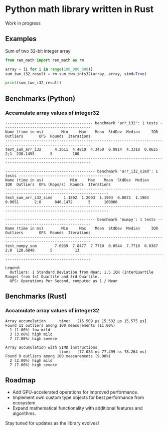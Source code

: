 # Python math library written in Rust

Work in progress

## Examples
Sum of two 32-bit integer array
```py
from rem_math import rem_math as rm

array = [i for i in range(100_000_000)]
sum_two_i32_result = rm.sum_two_ints32(array, array, simd=True)

print(sum_two_i32_result)
```

## Benchmarks (Python)

### Accamulate array values of integer32
  ```
  --------------------------------------- benchmark 'arr_i32': 1 tests ---------------------------------------
  Name (time in ms)        Min     Max    Mean  StdDev  Median     IQR  Outliers       OPS  Rounds  Iterations
  ------------------------------------------------------------------------------------------------------------
  test_sum_arr_i32      4.2611  4.4810  4.3450  0.0814  4.3310  0.0625       2;1  230.1495       5         100
  ------------------------------------------------------------------------------------------------------------

  ---------------------------------------- benchmark 'arr_i32_simd': 1 tests -----------------------------------------
  Name (time in us)            Min     Max    Mean  StdDev  Median     IQR  Outliers  OPS (Kops/s)  Rounds  Iterations
  --------------------------------------------------------------------------------------------------------------------
  test_sum_arr_i32_simd     1.1802  1.2003  1.1903  0.0071  1.1903  0.0051       2;0      840.1472       5      100000
  --------------------------------------------------------------------------------------------------------------------

  ---------------------------------------- benchmark 'numpy': 1 tests ----------------------------------------
  Name (time in ms)        Min     Max    Mean  StdDev  Median     IQR  Outliers       OPS  Rounds  Iterations
  ------------------------------------------------------------------------------------------------------------
  test_numpy_sum        7.6939  7.8477  7.7710  0.0544  7.7710  0.0387       2;0  128.6840       5          13
  ------------------------------------------------------------------------------------------------------------

  Legend:
    Outliers: 1 Standard Deviation from Mean; 1.5 IQR (InterQuartile Range) from 1st Quartile and 3rd Quartile.
    OPS: Operations Per Second, computed as 1 / Mean
  ```

## Benchmarks (Rust)

### Accamulate array values of integer32
  ```
  Array accumulation      time:   [15.509 µs 15.532 µs 15.575 µs]
  Found 11 outliers among 100 measurements (11.00%)
    1 (1.00%) low mild
    3 (3.00%) high mild
    7 (7.00%) high severe

  Array accumulation with SIMD instructions
                          time:   [77.083 ns 77.499 ns 78.264 ns]
  Found 9 outliers among 100 measurements (9.00%)
    2 (2.00%) high mild
    7 (7.00%) high severe
  ```

## Roadmap

- Add GPU-accelerated operations for improved performance.
- Implement own custom type objects for best performance from ecosystem.
- Expand mathematical functionality with additional features and algorithms.

Stay tuned for updates as the library evolves!